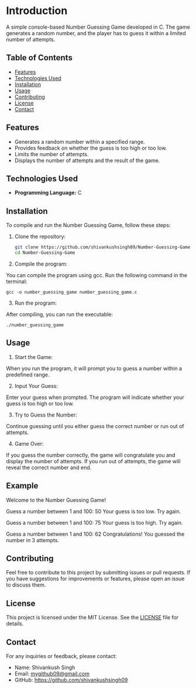 # Introduction

A simple console-based Number Guessing Game developed in C. The game generates a random number, and the player has to guess it within a limited number of attempts.

## Table of Contents

- [Features](#features)
- [Technologies Used](#technologies-used)
- [Installation](#installation)
- [Usage](#usage)
- [Contributing](#contributing)
- [License](#license)
- [Contact](#contact)

## Features

- Generates a random number within a specified range.
- Provides feedback on whether the guess is too high or too low.
- Limits the number of attempts.
- Displays the number of attempts and the result of the game.

## Technologies Used

- **Programming Language:** C

## Installation

To compile and run the Number Guessing Game, follow these steps:

1. Clone the repository:

   ```bash
   git clone https://github.com/shivankushsingh09/Number-Guessing-Game.git
   cd Number-Guessing-Game

   ```

2. Compile the program:

You can compile the program using gcc. Run the following command in the terminal:

```
gcc -o number_guessing_game number_guessing_game.c
```

3. Run the program:

After compiling, you can run the executable:

```
./number_guessing_game
```

## Usage

1. Start the Game:

When you run the program, it will prompt you to guess a number within a predefined range.

2. Input Your Guess:

Enter your guess when prompted. The program will indicate whether your guess is too high or too low.

3. Try to Guess the Number:

Continue guessing until you either guess the correct number or run out of attempts.

4. Game Over:

If you guess the number correctly, the game will congratulate you and display the number of attempts. If you run out of attempts, the game will reveal the correct number and end.

## Example

Welcome to the Number Guessing Game!

Guess a number between 1 and 100: 50
Your guess is too low. Try again.

Guess a number between 1 and 100: 75
Your guess is too high. Try again.

Guess a number between 1 and 100: 62
Congratulations! You guessed the number in 3 attempts.

## Contributing

Feel free to contribute to this project by submitting issues or pull requests. If you have suggestions for improvements or features, please open an issue to discuss them.

## License

This project is licensed under the MIT License. See the [LICENSE](#license) file for details.

## Contact

For any inquiries or feedback, please contact:

- Name: Shivankush Singh
- Email: mygithub09@gmail.com
- GitHub: https://github.com/shivankushsingh09

